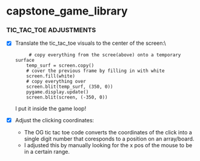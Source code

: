 # capstone_game_library

### TIC_TAC_TOE ADJUSTMENTS
- [x] Translate the tic_tac_toe visuals to the center of the screen:\
    ```
         # copy everything from the scree(above) onto a temporary surface
        temp_surf = screen.copy()
        # cover the previous frame by filling in with white
        screen.fill(white)
        # copy everything over
        screen.blit(temp_surf, (350, 0))
        pygame.display.update()
        screen.blit(screen, (-350, 0))
    ```
    I put it inside the game loop!

- [x] Adjust the clicking coordinates:
    - The OG tic tac toe code converts the coordinates of the click into a single digit number that coresponds to a position on an array/board.
    - I adjusted this by manually looking for the x pos of the mouse to be in a certain range.